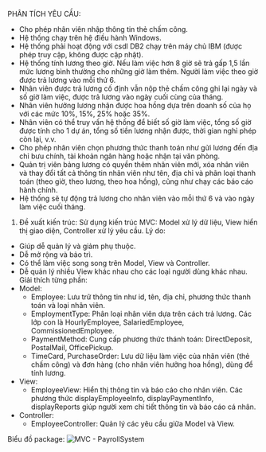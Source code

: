PHÂN TÍCH YÊU CẦU:
- Cho phép nhân viên nhập thông tin thẻ chấm công.
- Hệ thống chạy trên hệ điều hành Windows.
- Hệ thống phải hoạt động với csdl DB2 chạy trên máy chủ IBM (được phép truy cập, không được cập nhật).
- Hệ thống tính lương theo giờ. Nếu làm việc hơn 8 giờ sẽ trả gấp 1,5 lần mức lương bình thường cho những giờ làm thêm. Người làm việc theo giờ được trả lương vào mỗi thứ 6.
- Nhân viên được trả lương cố định vẫn nộp thẻ chấm công ghi lại ngày và số giờ làm việc, được trả lương vào ngày cuối cùng của tháng.
- Nhân viên hưởng lương nhận được hoa hồng dựa trên doanh số của họ với các mức 10%, 15%, 25% hoặc 35%.
- Nhân viên có thể truy vấn hệ thống để biết số giờ làm việc, tổng số giờ được tính cho 1 dự án, tổng số tiền lương nhận được, thời gian nghỉ phép còn lại, v.v.
- Cho phép nhân viên chọn phương thức thanh toán như gửi lương đến địa chỉ bưu chính, tài khoản ngân hàng hoặc nhận tại văn phòng.
- Quản trị viên bảng lương có quyền thêm nhân viên mới, xóa nhân viên và thay đổi tất cả thông tin nhân viên như tên, địa chỉ và phân loại thanh toán (theo giờ, theo lương, theo hoa hồng), cũng như chạy các báo cáo hành chính.
- Hệ thống sẽ tự động trả lương cho nhân viên vào mỗi thứ 6 và vào ngày làm việc cuối tháng.

1. Đề xuất kiến trúc:
Sử dụng kiến trúc MVC: Model xử lý dữ liệu, View hiển thị giao diện, Controller xử lý yêu cầu.
Lý do:
  - Giúp dễ quản lý và giảm phụ thuộc.
  - Dễ mở rộng và bảo trì.
  - Có thể làm việc song song trên Model, View và Controller.
  - Dễ quản lý nhiều View khác nhau cho các loại người dùng khác nhau.
Giải thích từng phần:
  - Model:
      + Employee: Lưu trữ thông tin như id, tên, địa chỉ, phương thức thanh toán và loại nhân viên.
      + EmploymentType: Phân loại nhân viên dựa trên cách trả lương. Các lớp con là HourlyEmployee, SalariedEmployee, CommissionedEmployee.
      + PaymentMethod: Cung cấp phương thức thánh toán: DirectDeposit, PostalMail, OfficePickup.
      + TimeCard, PurchaseOrder: Lưu dữ liệu làm việc của nhân viên (thẻ chấm công) và đơn hàng (cho nhân viên hưởng hoa hồng), dùng để tính lương.
  - View:
      + EmployeeView: Hiển thị thông tin và báo cáo cho nhân viên. Các phương thức displayEmployeeInfo, displayPaymentInfo, displayReports giúp người xem chi tiết thông tin và báo cáo cá nhân.
  - Controller:
      + EmployeeController: Quản lý các yêu cầu giữa Model và View.

Biểu đồ package: 
![MVC - PayrollSystem](https://www.planttext.com/api/plantuml/png/b5NDRjim3BxxANpC3da1eoXQ90FQGzfWBTOpAp694Fr1ahiPMvwiXptINc5oOpkHBCKT3mPiVXB9Zn_fl-z_Rgm3ush12mra3riirz0OnVbJOnsAybTHbDvwvqfHvFvZsHdXO6tvLMYk6iGpnz5wn_soAfbqaVS115QbTOR9RUIwfTIWjHclJr6WT2jqEqMhy3MPGUj-RhIF5hv7O0ASr1mS-XjdNwgIglgLdq278ghxcGbSWA6ZkfV-ZkhZ6JdkL6tiYp9xfDFNhsj3Tc3nqL0qduznArGjtQNhuTNJ2iG5xUiv6GMQP2NCkYsHDuCayAT3IUCWqPadu60OqlyxjL12C6kPajCdSxK7sXcLhc4eP0O1hPw7DyLebeKbCqZS4hMop0r9fPNQPQByAF8LCFuf-EDcmmYk6TdNEdDWE36GCvzVvoWDCEd0aKwkVi_dKRSlGkCcNmIdUflEjH_2mPkKnKTLv_DKdCr4lzs-C_oHNMwHysYKMSrF8hcN6pMBfH4WEsQdWT-yT8op8z0XbVX2ITSkxM1DXEad8KS3El2KoScWK6yu0QerzKjY0hH5YSR3SkKTJHj5_FhlVaKP3beRIUAip9FO4zB9uDecTmGVYXi_K-sVyHy0003__mC0)
